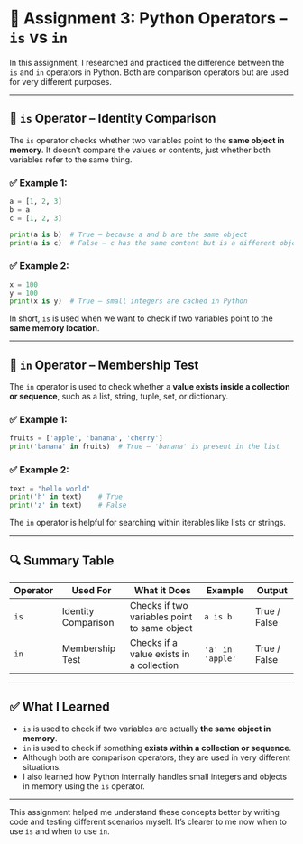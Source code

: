 
# 📝 Assignment 3: Python Operators – `is` vs `in`

In this assignment, I researched and practiced the difference between the `is` and `in` operators in Python. Both are comparison operators but are used for very different purposes.

---

## 🔹 `is` Operator – Identity Comparison

The `is` operator checks whether two variables point to the **same object in memory**. It doesn’t compare the values or contents, just whether both variables refer to the same thing.

### ✅ Example 1:
```python
a = [1, 2, 3]
b = a
c = [1, 2, 3]

print(a is b)  # True – because a and b are the same object
print(a is c)  # False – c has the same content but is a different object
```

### ✅ Example 2:
```python
x = 100
y = 100
print(x is y)  # True – small integers are cached in Python
```

In short, `is` is used when we want to check if two variables point to the **same memory location**.

---

## 🔹 `in` Operator – Membership Test

The `in` operator is used to check whether a **value exists inside a collection or sequence**, such as a list, string, tuple, set, or dictionary.

### ✅ Example 1:
```python
fruits = ['apple', 'banana', 'cherry']
print('banana' in fruits)  # True – 'banana' is present in the list
```

### ✅ Example 2:
```python
text = "hello world"
print('h' in text)    # True
print('z' in text)    # False
```

The `in` operator is helpful for searching within iterables like lists or strings.

---

## 🔍 Summary Table

| Operator | Used For               | What it Does                                | Example               | Output      |
|----------|------------------------|---------------------------------------------|------------------------|-------------|
| `is`     | Identity Comparison     | Checks if two variables point to same object | `a is b`              | True / False |
| `in`     | Membership Test         | Checks if a value exists in a collection     | `'a' in 'apple'`      | True / False |

---

## ✅ What I Learned

- `is` is used to check if two variables are actually **the same object in memory**.
- `in` is used to check if something **exists within a collection or sequence**.
- Although both are comparison operators, they are used in very different situations.
- I also learned how Python internally handles small integers and objects in memory using the `is` operator.

---

This assignment helped me understand these concepts better by writing code and testing different scenarios myself. It’s clearer to me now when to use `is` and when to use `in`.
